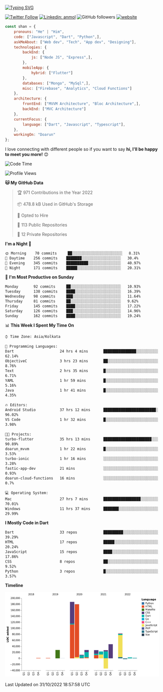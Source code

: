 [![Typing SVG](https://readme-typing-svg.herokuapp.com?lines=Hey%2C+I'm+Shan;I+am+a+Full+Stack+Developer)](https://git.io/typing-svg)

<!-- <img align='right' src="https://media.giphy.com/media/M9gbBd9nbDrOTu1Mqx/giphy.gif" width="230"> -->

[![Twitter Follow](https://img.shields.io/twitter/follow/shan__shaji?style=flat)](https://twitter.com/intent/follow?screen_name=shan__shaji)
[![Linkedin: anmol](https://img.shields.io/badge/shan-shaji?style=flat-square&logo=Linkedin&logoColor=white&link=https://www.linkedin.com/in/shan-shaji/)](https://www.linkedin.com/in/shan-shaji/)
![GitHub followers](https://img.shields.io/github/followers/shan-shaji?label=Follow&style=social)
[![website](https://img.shields.io/badge/Website-46a2f1.svg?&style=flat-square&logo=Google-Chrome&logoColor=white&link=http://shan-shaji.github.io/)](http://shan-shaji.github.io/)




```javascript
const shan = {
    pronouns: "He" | "Him",
    code: ["Javascript", "Dart", "Python",],
    askMeAbout: ["Web dev", "Tech", "App dev", "Designing"],
    technologies: {
        backEnd: {
            js: ["Node JS", "Express",],
        },
        mobileApp: {
            hybrid: ["Flutter"]
        },
        databases: ["Mongo", "MySql",],
        misc: ["Firebase", "Analytics", "Cloud Functions"]
    },
    architecture: {
        frontEnd: ["MVVM Architecture", "Bloc Architecture",],
        backEnd: ["MVC Architecture"]
    },
    currentFocus: {
        language: ["Dart", "Javascript", "Typescript"],
    },
    workingOn: "Doarun"
};
```

I love connecting with different people</b> so if you want to say <b>hi, I'll be happy to meet you more!</b> 😊</em>


<!--START_SECTION:waka-->
![Code Time](http://img.shields.io/badge/Code%20Time-1%2C196%20hrs%2028%20mins-blue)

![Profile Views](http://img.shields.io/badge/Profile%20Views-2-blue)

**🐱 My GitHub Data** 

> 🏆 971 Contributions in the Year 2022
 > 
> 📦 478.8 kB Used in GitHub's Storage 
 > 
> 💼 Opted to Hire
 > 
> 📜 113 Public Repositories 
 > 
> 🔑 12 Private Repositories  
 > 
**I'm a Night 🦉** 

```text
🌞 Morning    70 commits     ██░░░░░░░░░░░░░░░░░░░░░░░   8.31% 
🌆 Daytime    256 commits    ███████░░░░░░░░░░░░░░░░░░   30.4% 
🌃 Evening    345 commits    ██████████░░░░░░░░░░░░░░░   40.97% 
🌙 Night      171 commits    █████░░░░░░░░░░░░░░░░░░░░   20.31%

```
📅 **I'm Most Productive on Sunday** 

```text
Monday       92 commits     ██░░░░░░░░░░░░░░░░░░░░░░░   10.93% 
Tuesday      138 commits    ████░░░░░░░░░░░░░░░░░░░░░   16.39% 
Wednesday    98 commits     ███░░░░░░░░░░░░░░░░░░░░░░   11.64% 
Thursday     81 commits     ██░░░░░░░░░░░░░░░░░░░░░░░   9.62% 
Friday       145 commits    ████░░░░░░░░░░░░░░░░░░░░░   17.22% 
Saturday     126 commits    ███░░░░░░░░░░░░░░░░░░░░░░   14.96% 
Sunday       162 commits    ████░░░░░░░░░░░░░░░░░░░░░   19.24%

```


📊 **This Week I Spent My Time On** 

```text
⌚︎ Time Zone: Asia/Kolkata

💬 Programming Languages: 
Dart                     24 hrs 4 mins       ███████████████░░░░░░░░░░   62.14% 
ObjectiveC               3 hrs 23 mins       ██░░░░░░░░░░░░░░░░░░░░░░░   8.76% 
Text                     2 hrs 35 mins       █░░░░░░░░░░░░░░░░░░░░░░░░   6.71% 
YAML                     1 hr 59 mins        █░░░░░░░░░░░░░░░░░░░░░░░░   5.16% 
Java                     1 hr 41 mins        █░░░░░░░░░░░░░░░░░░░░░░░░   4.35%

🔥 Editors: 
Android Studio           37 hrs 12 mins      ████████████████████████░   96.02% 
VS Code                  1 hr 32 mins        █░░░░░░░░░░░░░░░░░░░░░░░░   3.98%

🐱‍💻 Projects: 
turbo-flutter            35 hrs 13 mins      ██████████████████████░░░   90.89% 
doarun_mvvm              1 hr 22 mins        █░░░░░░░░░░░░░░░░░░░░░░░░   3.53% 
turbo-ionic              1 hr 16 mins        ░░░░░░░░░░░░░░░░░░░░░░░░░   3.28% 
fastic-app-dev           21 mins             ░░░░░░░░░░░░░░░░░░░░░░░░░   0.93% 
doarun-cloud-functions   16 mins             ░░░░░░░░░░░░░░░░░░░░░░░░░   0.7%

💻 Operating System: 
Mac                      27 hrs 7 mins       █████████████████░░░░░░░░   70.01% 
Windows                  11 hrs 37 mins      ███████░░░░░░░░░░░░░░░░░░   29.99%

```

**I Mostly Code in Dart** 

```text
Dart                     33 repos            █████████░░░░░░░░░░░░░░░░   39.29% 
HTML                     17 repos            █████░░░░░░░░░░░░░░░░░░░░   20.24% 
JavaScript               15 repos            ████░░░░░░░░░░░░░░░░░░░░░   17.86% 
CSS                      8 repos             ██░░░░░░░░░░░░░░░░░░░░░░░   9.52% 
Python                   3 repos             █░░░░░░░░░░░░░░░░░░░░░░░░   3.57%

```


**Timeline**

![Chart not found](https://raw.githubusercontent.com/shan-shaji/shan-shaji/master/charts/bar_graph.png) 


 Last Updated on 31/10/2022 18:57:58 UTC
<!--END_SECTION:waka-->

